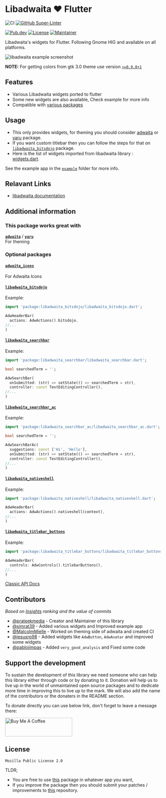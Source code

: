 # Libadwaita ❤️ Flutter

![CI](https://github.com/gtk-flutter/libadwaita/actions/workflows/ci.yml/badge.svg)
[![GitHub Super-Linter](https://github.com/gtk-flutter/adwaita/workflows/Lint%20Code%20Base/badge.svg)](https://github.com/marketplace/actions/super-linter)

[![Pub.dev](https://img.shields.io/pub/v/libadwaita.svg)](https://pub.dev/packages/libadwaita)
[![License](https://img.shields.io/github/license/gtk-flutter/libadwaita?color=indigo)](LICENSE)
[![Maintainer](https://img.shields.io/badge/Maintainer-prateekmedia-informational)](https://github.com/prateekmedia)

Libadwaita's widgets for Flutter. Following Gnome HIG and available on all platforms.

![libadwaita example screenshot](https://user-images.githubusercontent.com/41370460/154982398-70778cd9-b25e-410f-99bb-5804b33bfe38.png)

**NOTE:** For getting colors from gtk 3.0 theme use version [`<=0.9.8+1`](https://pub.dev/packages/gtk/versions/0.9.8+1)

## Features

- Various Libadwaita widgets ported to flutter
- Some new widgets are also available, Check example for more info
- Compatible with [various packages](#additional-information)

## Usage

- This only provides widgets, for theming you should consider [adwaita](https://pub.dev/packages/adwaita) or [yaru](https://github.com/ubuntu/yaru.dart) package.
- If you want custom titlebar then you can follow the steps for that on [`libadwaita_bitsdojo`](https://pub.dev/packages/libadwaita_bitsdojo) package.
- Here is the list of widgets imported from libadwaita library : [widgets.dart](https://github.com/gtk-flutter/libadwaita/blob/main/lib/src/widgets/widgets.dart).

See the example app in the [`example`](example) folder for more info.

## Relavant Links
- [libadwaita documentation](https://gnome.pages.gitlab.gnome.org/libadwaita/doc/main/index.html#classes)


## Additional information

### **This package works great with**

[**`adwaita`**](https://pub.dev/packages/adwaita) / [**`yaru`**](https://pub.dev/packages/yaru)  
For theming

### **Optional packages**

#### [**`adwaita_icons`**](https://pub.dev/packages/adwaita_icons)
For Adwaita Icons

#### [**`libadwaita_bitsdojo`**](https://pub.dev/packages/bitsdojo)
Example:
```dart
import 'package:libadwaita_bitsdojo/libadwaita_bitsdojo.dart';

AdwHeaderBar(
  actions: AdwActions().bitsdojo,
//...
)
```

#### [**`libadwaita_searchbar`**](https://pub.dev/packages/libadwaita_searchbar)
Example:
```dart
import 'package:libadwaita_searchbar/libadwaita_searchbar.dart';

bool searchedTerm = '';

AdwSearchBar(
  onSubmitted: (str) => setState(() => searchedTerm = str),
  controller: const TextEditingController(),
//...
)
```

#### [**`libadwaita_searchbar_ac`**](https://pub.dev/packages/libadwaita_searchbar_ac)
Example:
```dart
import 'package:libadwaita_searchbar_ac/libadwaita_searchbar_ac.dart';

bool searchedTerm = '';

AdwSearchBarAc(
  suggestions: const ['Hi', 'Hello'],
  onSubmitted: (str) => setState(() => searchedTerm = str),
  controller: const TextEditingController(),
//...
)
```

#### [**`libadwaita_nativeshell`**](https://pub.dev/packages/nativeshell  )
Example:
```dart
import 'package:libadwaita_nativeshell/libadwaita_nativeshell.dart';

AdwHeaderBar(
  actions: AdwActions().nativeshell(context),
//...
)
```

#### [**`libadwaita_titlebar_buttons`**](https://pub.dev/packages/titlebar_buttons)
Example:
```dart
import 'package:libadwaita_titlebar_buttons/libadwaita_titlebar_buttons.dart';

AdwHeaderBar(
  controls: AdwControls().titlebarButtons(),
//...
)
```

[Classic API Docs](https://pub.dev/documentation/libadwaita/latest/)

## Contributors
*Based on [Insights](https://github.com/gtk-flutter/libadwaita/graphs/contributors) ranking and the value of commits*

- [@prateekmedia](https://github.com/prateekmedia) - Creator and Maintainer of this library
- [@simrat39](https://github.com/simrat39) - Added various widgets and Improved example app
- [@MalcolmMielle](https://github.com/MalcolmMielle) - Worked on theming side of adwaita and created CI
- [@jesusrp98](https://github.com/jesusrp98) - Added widgets like `AdwButton`, `AdwAvatar` and improved some widgets
- [@pablojimpas](https://github.com/pablojimpas) - Added `very_good_analysis` and Fixed some code

## Support the development

To sustain the development of this library we need someone who can help this library either through code or by donating to it. Donation will help us to live up in the world of unmaintained open source packages and to dedicate more time in improving this to live up to the mark. We will also add the name of the contributors or the donaters in the README section.

To donate directly you can use below link, don't forget to leave a message there:

<a href="https://www.buymeacoffee.com/prateeksunal" target="_blank"><img src="https://cdn.buymeacoffee.com/buttons/v2/default-yellow.png" alt="Buy Me A Coffee" style="height: 60px !important;width: 217px !important;" ></a>

## License

`Mozilla Public License 2.0`

TLDR;

- You are free to use [this](https://pub.dev/packages/libadwaita) package in whatever app you want,
- If you improve the package then you should submit your patches / improvements to [this](https://github.com/gtk-flutter/libadwaita) repository.
